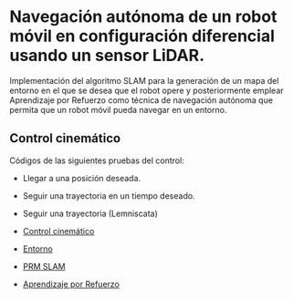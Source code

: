 # Navegación autónoma de un robot móvil en configuración diferencial usando un sensor LiDAR.
Implementación del algoritmo SLAM para la generación de un mapa del entorno en el que se desea que el robot opere y posteriormente emplear Aprendizaje por Refuerzo como técnica de navegación autónoma que permita que un robot móvil pueda navegar en un entorno.

## Control cinemático
Códigos de las siguientes pruebas del control:
- Llegar a una posición deseada.
- Seguir una trayectoria en un tiempo deseado.
- Seguir una trayectoria (Lemniscata)

- [Control cinemático](https://github.com/itzchav/Control-cinematico-turtlebot)


- [Entorno](https://github.com/itzchav/Entorno-Division-Estudios-Posgrado/tree/main)
- [PRM SLAM](https://github.com/itzchav/PRM_SLAM_Control_cinematico)
- [Aprendizaje por Refuerzo](https://github.com/itzchav/Navegacion-con-Aprendizaje-por-Refuerzo)
